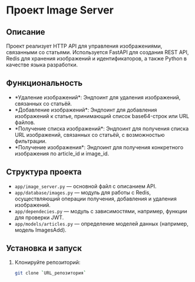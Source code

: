 # Проект Image Server

## Описание
Проект реализует HTTP API для управления изображениями, связанными со статьями. Используется FastAPI для создания REST API, Redis для хранения изображений и идентификаторов, а также Python в качестве языка разработки.

## Функциональность
- \*Удаление изображений\*: Эндпоинт для удаления изображений, связанных со статьёй.
- \*Добавление изображений\*: Эндпоинт для добавления изображений к статье, принимающий список base64-строк или URL файлов.
- \*Получение списка изображений\*: Эндпоинт для получения списка URL изображений, связанных со статьёй, с возможностью фильтрации.
- \*Получение изображения\*: Эндпоинт для получения конкретного изображения по article\_id и image\_id.

## Структура проекта
- `app/image_server.py` — основной файл с описанием API.
- `app/database/images.py` — модуль для работы с Redis, осуществляющий операции получения, добавления и удаления изображений.
- `app/dependecies.py` — модуль с зависимостями, например, функции для проверки JWT.
- `app/models/articles.py` — определение моделей данных (например, модель ImagesAdd).

## Установка и запуск
1. Клонируйте репозиторий:
   ```bash
   git clone `URL_репозитория`